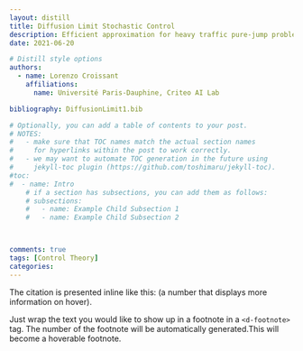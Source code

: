 ```yaml
---
layout: distill
title: Diffusion Limit Stochastic Control
description: Efficient approximation for heavy traffic pure-jump problems
date: 2021-06-20

# Distill style options
authors:
  - name: Lorenzo Croissant
    affiliations:
      name: Université Paris-Dauphine, Criteo AI Lab

bibliography: DiffusionLimit1.bib

# Optionally, you can add a table of contents to your post.
# NOTES:
#   - make sure that TOC names match the actual section names
#     for hyperlinks within the post to work correctly.
#   - we may want to automate TOC generation in the future using
#     jekyll-toc plugin (https://github.com/toshimaru/jekyll-toc).
#toc:
#  - name: Intro
    # if a section has subsections, you can add them as follows:
    # subsections:
    #   - name: Example Child Subsection 1
    #   - name: Example Child Subsection 2



comments: true
tags: [Control Theory]
categories: 
---
```


The citation is presented inline like this: <d-cite key="gregor2015draw"></d-cite> (a number that displays more information on hover).

Just wrap the text you would like to show up in a footnote in a `<d-footnote>` tag.
The number of the footnote will be automatically generated.<d-footnote>This will become a hoverable footnote.</d-footnote>